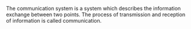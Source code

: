 The communication system is a system which describes the information exchange between two points. The process of transmission and reception of information is called communication.
